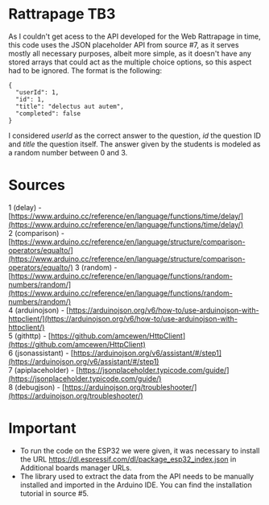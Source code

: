 # Rattrapage TB3
As I couldn't get acess to the API developed for the Web Rattrapage in time, this code uses the JSON placeholder API from source #7, as it serves mostly all necessary purposes, albeit more simple, as it doesn't have any stored arrays that could act as the multiple choice options, so this aspect had to be ignored. The format is the following:
```
{
  "userId": 1,
  "id": 1,
  "title": "delectus aut autem",
  "completed": false
}
```
I considered _userId_ as the correct answer to the question, _id_ the question ID and _title_ the question itself. The answer given by the students is modeled as a random number between 0 and 3.

# Sources
1 (delay) - [https://www.arduino.cc/reference/en/language/functions/time/delay/](https://www.arduino.cc/reference/en/language/functions/time/delay/)  
2 (comparison) - [https://www.arduino.cc/reference/en/language/structure/comparison-operators/equalto/](https://www.arduino.cc/reference/en/language/structure/comparison-operators/equalto/) 
3 (random) - [https://www.arduino.cc/reference/en/language/functions/random-numbers/random/](https://www.arduino.cc/reference/en/language/functions/random-numbers/random/)  
4 (arduinojson) - [https://arduinojson.org/v6/how-to/use-arduinojson-with-httpclient/](https://arduinojson.org/v6/how-to/use-arduinojson-with-httpclient/)  
5 (githttp) - [https://github.com/amcewen/HttpClient](https://github.com/amcewen/HttpClient)  
6 (jsonassistant) - [https://arduinojson.org/v6/assistant/#/step1](https://arduinojson.org/v6/assistant/#/step1)  
7 (apiplaceholder) - [https://jsonplaceholder.typicode.com/guide/](https://jsonplaceholder.typicode.com/guide/)  
8 (debugjson) - [https://arduinojson.org/troubleshooter/](https://arduinojson.org/troubleshooter/)  

# Important

- To run the code on the ESP32 we were given, it was necessary to install the URL https://dl.espressif.com/dl/package_esp32_index.json in Additional boards manager URLs.
- The library used to extract the data from the API needs to be manually installed and imported in the Arduino IDE. You can find the installation tutorial in source #5.
